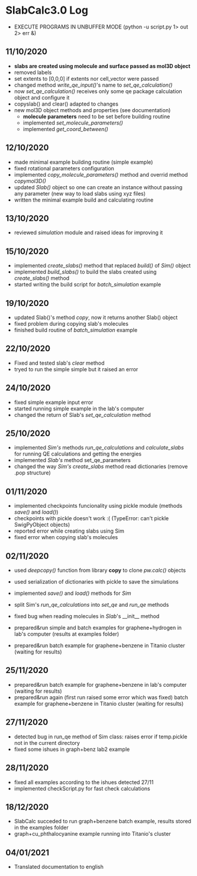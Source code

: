 # SlabCalc3.0 Log

- EXECUTE PROGRAMS IN UNBUFFER MODE (python -u script.py 1> out 2> err &)

## 11/10/2020
- **slabs are created using molecule and surface passed as mol3D object**
- removed labels
- set extents to [0,0,0] if extents nor cell_vector were passed
- changed method *write_qe_input()*'s name to *set_qe_calculation()*
- now *set_qe_calculation()* receives only some qe package calculation object and configure it
- copyslab() and clear() adapted to changes
- new mol3D object methods and properties (see documentation)
	- **molecule parameters** need to be set before building routine
	- implemented *set_molecule_parameters()*
	- implemented *get_coord_between()*

## 12/10/2020
- made minimal example building routine (simple example)
- fixed rotational parameters configuration
- implemented *copy_molecule_parameters()* method and overrid method *copymol3D()*
- updated *Slab()* object so one can create an instance without passing any parameter (new way to load slabs using xyz files)
- written the minimal example build and calculating routine

## 13/10/2020
- reviewed *simulation* module and raised ideas for improving it

## 15/10/2020
- implemented *create_slabs()* method that replaced *build()* of *Sim()* object
- implemented *build_slabs()* to build the slabs created using *create_slabs()* method 
- started writing the build script for *batch_simulation* example

## 19/10/2020
- updated Slab()'s method *copy*, now it returns another Slab() object
- fixed problem during copying slab's molecules
- finished build routine of *batch_simulation* example

## 22/10/2020
- Fixed and tested slab's *clear* method
- tryed to run the simple simple but it raised an error

## 24/10/2020
- fixed simple example input error
- started running simple example in the lab's computer
- changed the return of Slab's *set_qe_calculation* method

## 25/10/2020
- implemented *Sim's* methods *run_qe_calculations* and *calculate_slabs* for running QE calculations and getting the energies
- implemented *Slab's* method set_qe_parameters
- changed the way *Sim's* *create_slabs* method read dictionaries (remove .pop structure)

## 01/11/2020
- implemented checkpoints funcionality using pickle module (methods *save()* and *load()*)
- checkpoints with pickle doesn't work :( (TypeError: can't pickle SwigPyObject objects)
- reported error while creating slabs using Sim
- fixed error when copying slab's molecules

## 02/11/2020
- used *deepcopy()* function from library **copy** to clone *pw.calc()* objects
- used serialization of dictionaries with pickle to save the simulations
- implemented *save()* and *load()* methods for *Sim*
- split Sim's *run_qe_calculations* into *set_qe* and *run_qe* methods

- fixed bug when reading molecules in *Slab*'s \_\_init\_\_ method
- prepared&run simple and batch examples for graphene+hydrogen in lab's computer (results at examples folder)
- prepared&run batch example for graphene+benzene in Titanio cluster (waiting for results)

## 25/11/2020
- prepared&run batch example for graphene+benzene in lab's computer (waiting for results)
- prepared&run again (first run raised some error which was fixed) batch example for graphene+benzene in Titanio cluster (waiting for results)

## 27/11/2020
- detected bug in run_qe method of Sim class: raises error if temp.pickle not in the current directory
- fixed some ishues in graph+benz lab2 example

## 28/11/2020
- fixed all examples according to the ishues detected 27/11
- implemented checkScript.py for fast check calculations

## 18/12/2020
- SlabCalc succeded to run graph+benzene batch example, results stored in the examples folder
- graph+cu_phthalocyanine example running into Titanio's cluster

## 04/01/2021
- Translated documentation to english
